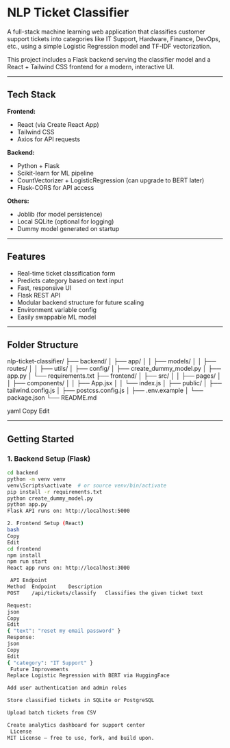 # NLP Ticket Classifier

A full-stack machine learning web application that classifies customer support tickets into categories like IT Support, Hardware, Finance, DevOps, etc., using a simple Logistic Regression model and TF-IDF vectorization.

This project includes a Flask backend serving the classifier model and a React + Tailwind CSS frontend for a modern, interactive UI.

---

##  Tech Stack

**Frontend:**
- React (via Create React App)
- Tailwind CSS
- Axios for API requests

**Backend:**
- Python + Flask
- Scikit-learn for ML pipeline
- CountVectorizer + LogisticRegression (can upgrade to BERT later)
- Flask-CORS for API access

**Others:**
- Joblib (for model persistence)
- Local SQLite (optional for logging)
- Dummy model generated on startup

---

## Features

- Real-time ticket classification form
- Predicts category based on text input
- Fast, responsive UI
- Flask REST API
- Modular backend structure for future scaling
- Environment variable config
- Easily swappable ML model

---

## Folder Structure

nlp-ticket-classifier/
├── backend/
│ ├── app/
│ │ ├── models/
│ │ ├── routes/
│ │ ├── utils/
│ ├── config/
│ ├── create_dummy_model.py
│ ├── app.py
│ └── requirements.txt
├── frontend/
│ ├── src/
│ │ ├── pages/
│ │ ├── components/
│ │ ├── App.jsx
│ │ └── index.js
│ ├── public/
│ ├── tailwind.config.js
│ ├── postcss.config.js
│ ├── .env.example
│ └── package.json
└── README.md

yaml
Copy
Edit

---

##  Getting Started

### 1. Backend Setup (Flask)

```bash
cd backend
python -m venv venv
venv\Scripts\activate  # or source venv/bin/activate
pip install -r requirements.txt
python create_dummy_model.py
python app.py
Flask API runs on: http://localhost:5000

2. Frontend Setup (React)
bash
Copy
Edit
cd frontend
npm install
npm run start
React app runs on: http://localhost:3000

 API Endpoint
Method	Endpoint	Description
POST	/api/tickets/classify	Classifies the given ticket text

Request:
json
Copy
Edit
{ "text": "reset my email password" }
Response:
json
Copy
Edit
{ "category": "IT Support" }
 Future Improvements
Replace Logistic Regression with BERT via HuggingFace

Add user authentication and admin roles

Store classified tickets in SQLite or PostgreSQL

Upload batch tickets from CSV

Create analytics dashboard for support center
 License
MIT License — free to use, fork, and build upon.